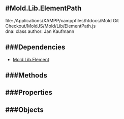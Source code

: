 
#Mold.Lib.ElementPath
---------------------------------------

file: /Applications/XAMPP/xamppfiles/htdocs/Mold Git Checkout/MoldJS/Mold/Lib/ElementPath.js  
dna: class
author: Jan Kaufmann

	




###Dependencies
--------------

* [Mold.Lib.Element](../../Mold/Lib/Element.md) 



   
###Methods
--------------

   
###Properties
-------------

   
###Objects
------------


		
